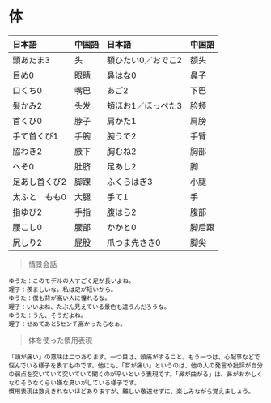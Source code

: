 # 体

| 日本語                     | 中国語 | 日本語                          | 中国語 |
| :------------------------- | :----- | :------------------------------ | :----- |
| <ruby>頭あたま3</ruby>     | 头     | <ruby>額ひたい0／おでこ2</ruby> | 额头   |
| <ruby>目め0</ruby>         | 眼睛   | <ruby>鼻はな0</ruby>            | 鼻子   |
| <ruby>口くち0</ruby>       | 嘴巴   | <ruby>あご2</ruby>              | 下巴   |
| <ruby>髪かみ2</ruby>       | 头发   | <ruby>頬ほお1／ほっぺた3</ruby> | 脸颊   |
| <ruby>首くび0</ruby>       | 脖子   | <ruby>肩かた1</ruby>            | 肩膀   |
| <ruby>手て首くび1</ruby>   | 手腕   | <ruby>腕うで2</ruby>            | 手臂   |
| <ruby>脇わき2</ruby>       | 腋下   | <ruby>胸むね2</ruby>            | 胸部   |
| <ruby>へそ0</ruby>         | 肚脐   | <ruby>足あし2</ruby>            | 脚     |
| <ruby>足あし首くび2</ruby> | 脚踝   | <ruby>ふくらはぎ3</ruby>        | 小腿   |
| <ruby>太ふと　もも0</ruby> | 大腿   | <ruby>手て1</ruby>              | 手     |
| <ruby>指ゆび2</ruby>       | 手指   | <ruby>腹はら2</ruby>            | 腹部   |
| <ruby>腰こし0</ruby>       | 腰部   | <ruby>かかと0</ruby>            | 脚后跟 |
| <ruby>尻しり2</ruby>       | 屁股   | <ruby>爪つま先さき0</ruby>      | 脚尖   |

> 情景会話

```text
ゆうた：このモデルの人すごく足が長いよね。
理子：羨ましいな。私は足が短いから。
ゆうた：僕も背が高い人に憧れるな。
理子：いいよね、たぶん見えている景色も違うんだろうな。
ゆうた：うん、そうだよね。
理子：せめてあと5センチ高かったらなぁ。
```

> 体を使った慣用表現

```text
「頭が痛い」の意味は二つあります。一つ目は、頭痛がすること。もう一つは、心配事などで悩んでいる様子を表すものです。他にも、「耳が痛い」というのは、他の人の発言や批評が自分の弱点を突いていて突いていて聞くのが辛いという表現です。「鼻が曲がる」は、鼻がおかしくなりそうなくらい嫌な臭いがしている様子です。
慣用表現は数えきれないほどありますが、難しい敬遠せずに、楽しみながら覚えましょう。
```
